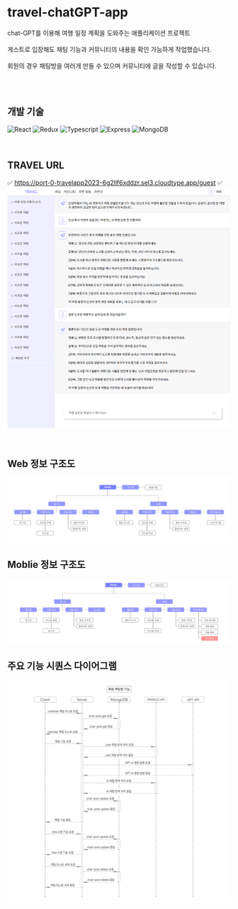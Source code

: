 # travel-chatGPT-app
chat-GPT를 이용해 여행 일정 계획을 도와주는 애플리케이션 프로젝트<br/><br/>
게스트로 입장해도 채팅 기능과 커뮤니티의 내용을 확인 가능하게 작업했습니다.<br/><br/>
회원의 경우 채팅방을 여러개 만들 수 있으며 커뮤니티에 글을 작성할 수 있습니다.

<br/>
<br/>

## 개발 기술
![React](https://img.shields.io/badge/React-263238?style=flat&logo=React&logoColor=61DAFB)
![Redux](https://img.shields.io/badge/Redux-764ABC?style=flat&logo=Redux&logoColor=ffffff)
![Typescript](https://img.shields.io/badge/Typescript-3178C6?style=flat&logo=Typescript&logoColor=ffffff)
![Express](https://img.shields.io/badge/Express-263238?style=flat&logo=express&logoColor=ffffff)
![MongoDB](https://img.shields.io/badge/MongoDB-339933?style=flat&logo=MongoDB&logoColor=ffffff)

<br />

## TRAVEL URL
✅ https://port-0-travelapp2023-6g2llf6xddzr.sel3.cloudtype.app/guest ✅
<img src="./image/mainpage2.png" />

<br />

## Web 정보 구조도
<img src="./image/Web-info-structure.png" />

<br />

## Moblie 정보 구조도
<img src="./image/Moblie-info-structure.png" />

<br />

## 주요 기능 시퀀스 다이어그램
<img src="./image/Sequence%20Diagram.png" />

<br /><br /><br /><br />












<!-- ```javascript
    $(".btn_box .prev").on("click",function(){
        if(ww<padSize) return false;//태블릿 사이즈 끄기

        //오른쪽
        leftmove--;
        $(".brand_visual_list ul").stop().animate({"left":ul_basic-(-liww*leftmove)+"%"},300);

        if(leftmove == -8){
            leftmove = 0;
            $(".brand_visual_list ul").stop().css({"left":ul_basic+"%"});
        }

    });
``` -->
